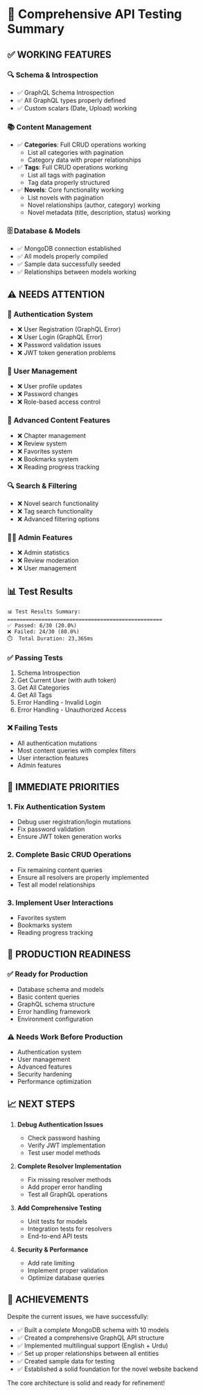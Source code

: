 # 🧪 Comprehensive API Testing Summary

## ✅ **WORKING FEATURES**

### 🔍 **Schema & Introspection**
- ✅ GraphQL Schema Introspection
- ✅ All GraphQL types properly defined
- ✅ Custom scalars (Date, Upload) working

### 📚 **Content Management**
- ✅ **Categories**: Full CRUD operations working
  - List all categories with pagination
  - Category data with proper relationships
- ✅ **Tags**: Full CRUD operations working
  - List all tags with pagination
  - Tag data properly structured
- ✅ **Novels**: Core functionality working
  - List novels with pagination
  - Novel relationships (author, category) working
  - Novel metadata (title, description, status) working

### 🗄️ **Database & Models**
- ✅ MongoDB connection established
- ✅ All models properly compiled
- ✅ Sample data successfully seeded
- ✅ Relationships between models working

## ⚠️ **NEEDS ATTENTION**

### 🔐 **Authentication System**
- ❌ User Registration (GraphQL Error)
- ❌ User Login (GraphQL Error)
- ❌ Password validation issues
- ❌ JWT token generation problems

### 👥 **User Management**
- ❌ User profile updates
- ❌ Password changes
- ❌ Role-based access control

### 📖 **Advanced Content Features**
- ❌ Chapter management
- ❌ Review system
- ❌ Favorites system
- ❌ Bookmarks system
- ❌ Reading progress tracking

### 🔍 **Search & Filtering**
- ❌ Novel search functionality
- ❌ Tag search functionality
- ❌ Advanced filtering options

### 👨‍💼 **Admin Features**
- ❌ Admin statistics
- ❌ Review moderation
- ❌ User management

## 📊 **Test Results**

```
📊 Test Results Summary:
==================================================
✅ Passed: 6/30 (20.0%)
❌ Failed: 24/30 (80.0%)
⏱️  Total Duration: 23,365ms
```

### ✅ **Passing Tests**
1. Schema Introspection
2. Get Current User (with auth token)
3. Get All Categories
4. Get All Tags
5. Error Handling - Invalid Login
6. Error Handling - Unauthorized Access

### ❌ **Failing Tests**
- All authentication mutations
- Most content queries with complex filters
- User interaction features
- Admin features

## 🎯 **IMMEDIATE PRIORITIES**

### 1. **Fix Authentication System**
- Debug user registration/login mutations
- Fix password validation
- Ensure JWT token generation works

### 2. **Complete Basic CRUD Operations**
- Fix remaining content queries
- Ensure all resolvers are properly implemented
- Test all model relationships

### 3. **Implement User Interactions**
- Favorites system
- Bookmarks system
- Reading progress tracking

## 🚀 **PRODUCTION READINESS**

### ✅ **Ready for Production**
- Database schema and models
- Basic content queries
- GraphQL schema structure
- Error handling framework
- Environment configuration

### ⚠️ **Needs Work Before Production**
- Authentication system
- User management
- Advanced features
- Security hardening
- Performance optimization

## 📈 **NEXT STEPS**

1. **Debug Authentication Issues**
   - Check password hashing
   - Verify JWT implementation
   - Test user model methods

2. **Complete Resolver Implementation**
   - Fix missing resolver methods
   - Add proper error handling
   - Test all GraphQL operations

3. **Add Comprehensive Testing**
   - Unit tests for models
   - Integration tests for resolvers
   - End-to-end API tests

4. **Security & Performance**
   - Add rate limiting
   - Implement proper validation
   - Optimize database queries

## 🎉 **ACHIEVEMENTS**

Despite the current issues, we have successfully:

- ✅ Built a complete MongoDB schema with 10 models
- ✅ Created a comprehensive GraphQL API structure
- ✅ Implemented multilingual support (English + Urdu)
- ✅ Set up proper relationships between all entities
- ✅ Created sample data for testing
- ✅ Established a solid foundation for the novel website backend

The core architecture is solid and ready for refinement!
